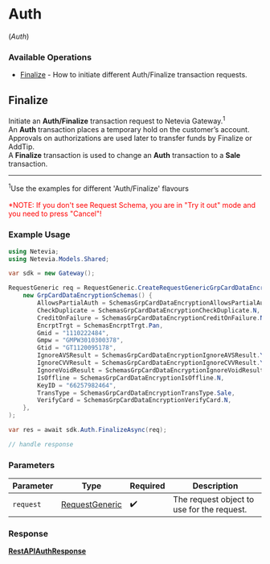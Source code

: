 # Auth
(*Auth*)

### Available Operations

* [Finalize](#finalize) - How to initiate different Auth/Finalize transaction requests.

## Finalize

Initiate an <b>Auth/Finalize</b> transaction request to Netevia Gateway.<sup>1</sup><br>
An <b>Auth</b> transaction places a temporary hold on the customer’s account. Approvals on authorizations are used later to transfer funds by Finalize or AddTip.<br>
A <b>Finalize</b> transaction is used to change an <b>Auth</b> transaction to a <b>Sale</b> transaction.
<hr>
<sup>1</sup>Use the examples for different 'Auth/Finalize' flavours 
<br><br><span style="color:red">*NOTE: If you don't see Request Schema, you are in "Try it out" mode and you need to press "Cancel"!</span>


### Example Usage

```csharp
using Netevia;
using Netevia.Models.Shared;

var sdk = new Gateway();

RequestGeneric req = RequestGeneric.CreateRequestGenericGrpCardDataEncryptionSchemas(
    new GrpCardDataEncryptionSchemas() {
        AllowsPartialAuth = SchemasGrpCardDataEncryptionAllowsPartialAuth.N,
        CheckDuplicate = SchemasGrpCardDataEncryptionCheckDuplicate.N,
        CreditOnFailure = SchemasGrpCardDataEncryptionCreditOnFailure.N,
        EncrptTrgt = SchemasEncrptTrgt.Pan,
        Gmid = "1110222484",
        Gmpw = "GMPW3010300378",
        Gtid = "GT1120095178",
        IgnoreAVSResult = SchemasGrpCardDataEncryptionIgnoreAVSResult.Y,
        IgnoreCVVResult = SchemasGrpCardDataEncryptionIgnoreCVVResult.Y,
        IgnoreVoidResult = SchemasGrpCardDataEncryptionIgnoreVoidResult.Y,
        IsOffline = SchemasGrpCardDataEncryptionIsOffline.N,
        KeyID = "66257982464",
        TransType = SchemasGrpCardDataEncryptionTransType.Sale,
        VerifyCard = SchemasGrpCardDataEncryptionVerifyCard.N,
    },
);

var res = await sdk.Auth.FinalizeAsync(req);

// handle response
```

### Parameters

| Parameter                                               | Type                                                    | Required                                                | Description                                             |
| ------------------------------------------------------- | ------------------------------------------------------- | ------------------------------------------------------- | ------------------------------------------------------- |
| `request`                                               | [RequestGeneric](../../Models/Shared/RequestGeneric.md) | :heavy_check_mark:                                      | The request object to use for the request.              |


### Response

**[RestAPIAuthResponse](../../Models/Operations/RestAPIAuthResponse.md)**

